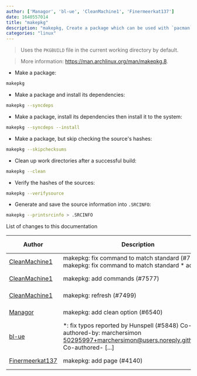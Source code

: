 ```yaml
---
author: ['Managor', 'bl-ue', 'CleanMachine1', 'Finermeerkat137']
date: 1640557014
title: "makepkg"
description: "makepkg, Create a package which can be used with `pacman`."
categories: "linux"
---
```

> Uses the `PKGBUILD` file in the current working directory by default.

> More information: <https://man.archlinux.org/man/makepkg.8>.

- Make a package:

```bash
makepkg
```

- Make a package and install its dependencies:

```bash
makepkg --syncdeps
```

- Make a package, install its dependencies then install it to the system:

```bash
makepkg --syncdeps --install
```

- Make a package, but skip checking the source's hashes:

```bash
makepkg --skipchecksums
```

- Clean up work directories after a successful build:

```bash
makepkg --clean
```

- Verify the hashes of the sources:

```bash
makepkg --verifysource
```

- Generate and save the source information into `.SRCINFO`:

```bash
makepkg --printsrcinfo > .SRCINFO
```
List of changes to this documentation


Author | Description | ISO 8601 Date | GitHub link
------|-----|-----|-----
[CleanMachine1](mailto:78213164+CleanMachine1@users.noreply.github.com) | makepkg: fix command to match standard (#7579) * makepkg: fix command to match standard * add \n | 2021-12-26T23:16:54 | [1a6a1759bddb](https://github.com/tldr-pages/tldr/commit/1a6a1759bddb0ff2659d8aa011179cbfb71f5bb4)
[CleanMachine1](mailto:78213164+CleanMachine1@users.noreply.github.com) | makepkg: add commands (#7577) | 2021-12-26T16:58:12 | [32ad43191906](https://github.com/tldr-pages/tldr/commit/32ad43191906369e1f124ae408bfb3610c0e9235)
[CleanMachine1](mailto:78213164+CleanMachine1@users.noreply.github.com) | makepkg: refresh (#7499) | 2021-12-05T22:31:22 | [a7c60a0e91bf](https://github.com/tldr-pages/tldr/commit/a7c60a0e91bf4d5006c9e9f57302f987e6e32874)
[Managor](mailto:42655600+Managor@users.noreply.github.com) | makepkg: add clean option (#6540) | 2021-09-16T21:27:17 | [9899a25197f5](https://github.com/tldr-pages/tldr/commit/9899a25197f5c99670f767eae76245d4df7fcb93)
[bl-ue](mailto:54780737+bl-ue@users.noreply.github.com) | *: fix typos reported by Hunspell (#5848) Co-authored-by: marchersimon <50295997+marchersimon@users.noreply.github.com> Co-authored- [...] | 2021-05-20T22:13:41 | [8ebd171d6f00](https://github.com/tldr-pages/tldr/commit/8ebd171d6f001698709fefc02b1fd5cc9f3a99c4)
[Finermeerkat137](mailto:sudhip@nashi.us) | makepkg: add page (#4140) | 2020-07-05T22:46:19 | [8c86156d1305](https://github.com/tldr-pages/tldr/commit/8c86156d13050d1d886c4e6d3f5f5c1f458b9645)

